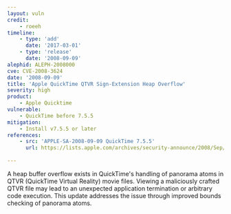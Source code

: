 ```yaml
---
layout: vuln
credit:
    - roeeh
timeline:
    - type: 'add'
      date: '2017-03-01'
    - type: 'release'
      date: '2008-09-09' 
alephid: ALEPH-2008000
cve: CVE-2008-3624
date: '2008-09-09'
title: 'Apple QuickTime QTVR Sign-Extension Heap Overflow'
severity: high
product:
    - Apple Quicktime
vulnerable: 
    - QuickTime before 7.5.5
mitigation: 
    - Install v7.5.5 or later
references:
    - src: 'APPLE-SA-2008-09-09 QuickTime 7.5.5'
      url: https://lists.apple.com/archives/security-announce/2008/Sep/msg00000.html
   
---
```

A heap buffer overflow exists in QuickTime's handling of panorama atoms in QTVR (QuickTime Virtual Reality) movie files. Viewing a maliciously crafted QTVR file may lead to an unexpected application termination or arbitrary code execution. This update addresses the issue through improved bounds checking of panorama atoms.
